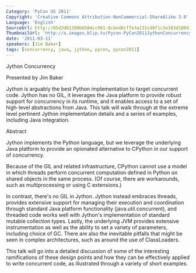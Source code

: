 ```yaml
---
Category: 'PyCon US 2011'
Copyright: 'Creative Commons Attribution-NonCommercial-ShareAlike 3.0'
Language: 'English'
SourceUrl: http://05d2db1380b6504cc981-8cbed8cf7e3a131cd8f1c3e383d10041.r93.cf2.rackcdn.com/pycon-us-2011/388_jython-concurrency.mp4
ThumbnailUrl: 'http://a.images.blip.tv/Pycon-PyCon2011JythonConcurrency940.png'
date: '2011-03-11'
speakers: [Jim Baker]
tags: [concurrency, java, jython, pycon, pycon2011]
---
```

Jython Concurrency

Presented by Jim Baker

Jython is arguably the best Python implementation to target concurrent code.
Jython has no GIL, it leverages the Java platform to provide robust support
for concurrency in its runtime, and it enables access to a set of high-level
abstractions from Java. This talk will walk through at the extreme level
pertinent Jython implementation details and a series of examples, including
Java integration.

Abstract

Jython implements the Python language, but we leverage the underlying Java
platform to provide an opionated alternative to CPython in our support of
concurrency.

Because of the GIL and related infrastructure, CPython cannot use a model in
which threads perform concurrent computation defined in Python on shared
objects in the same process. (Of course, there are workarounds, such as
multiprocessing or using C extensions.)

In contrast, there's no GIL in Jython. Jython instead embraces threads,
provides extensive support for managing their execution and coordination
through standard Java platform functionality (java.util.concurrent), and
threaded code works well with Jython's implementation of standard mutable
collection types. Lastly, the underlying JVM provides extensive
instrumentation as well as the ability to set a variety of parameters,
including choice of GC. There are also the inevitable pitfalls that might be
seen in complex architectures, such as around the use of ClassLoaders.

This talk will go into a detailed discussion of some of the interesting
ramifications of these design points and how they can be effectively applied
to write concurrent code, as illustrated through a variety of short examples.

